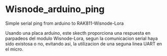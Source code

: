 # Wisnode_arduino_ping
Simple serial ping from arduino to RAK811-Wisnode-Lora

Usando una placa arduino, este skecth proporciona una respuesta en parpadeos del modulo Wisnode-Lora, segun la 
comunicacion serial haya sido existosa o no, evitando asi, la utilizacion de una seguna linea UART en el micro.
